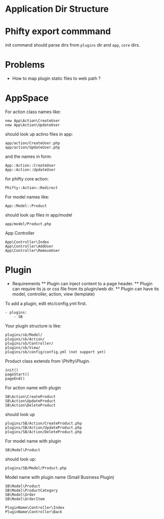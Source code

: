 
Application Dir Structure
=========================

Phifty export commmand
====================

init command should parse dirs from `plugins` dir and `app`, `core` dirs.

Problems
========

* How to map plugin static files to web path ?








AppSpace
=================

For action class names like:

    new App\Action\CreateUser
    new App\Action\UpdateUser

should look up actino files in app:

    app/action/CreateUser.php
    app/action/UpdateUser.php

and the names in form:

    App::Action::CreateUser
    App::Action::UpdateUser

for phifty core action:

    Phifty::Action::Redirect


For model names like:

    App::Model::Product

should look up files in app/model

    app/model/Product.php


App Controller

    App\Controller\Index
    App\Controller\AddUser
    App\Controller\RemoveUser


Plugin
===============

* Requirements
** Plugin can inject content to a page header.
** Plugin can require its js or css file from its plugin/web dir.
** Plugin can have its model, controller, action, view (template)

To add a plugin, edit etc/config.yml first.

    - plugins:
        - SB

Your plugin structure is like:

    plugins/sb/Model/
    plugins/sb/Action/
    plugins/sb/Controller/
    plugins/sb/View/
    plugins/sb/config/config.yml (not support yet)

Product class extends from \Phifty\Plugin.

    init()
    pageStart()
    pageEnd()

For action name with plugin

    SB\Action\CreateProduct
    SB\Action\UpdateProduct
    SB\Action\DeleteProduct

should look up

    plugins/SB/Action/CreateProduct.php
    plugins/SB/Action/UpdateProduct.php
    plugins/SB/Action/DeleteProduct.php

For model name with plugin

    SB\Model\Product

should look up:

    plugins/SB/Model/Product.php

Model name with plugin name (Small Business Plugin)

    SB\Model\Product
    SB\Model\ProductCategory
    SB\Model\Order
    SB\Model\OrderItem

    PluginName\Controller\Index
    PluginName\Controller\Back

